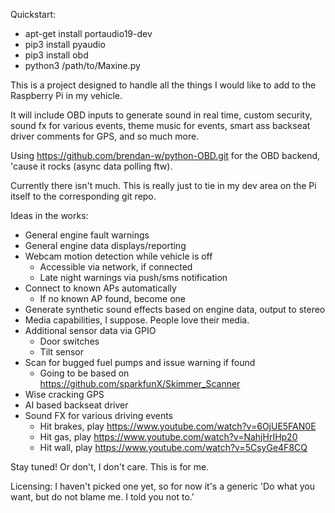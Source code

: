 Quickstart:
- apt-get install portaudio19-dev
- pip3 install pyaudio
- pip3 install obd
- python3 /path/to/Maxine.py

This is a project designed to handle all the things I would like to add to the Raspberry Pi in my vehicle.

It will include OBD inputs to generate sound in real time, custom security, sound fx for various events, theme music for events, smart ass backseat driver comments for GPS, and so much more.

Using https://github.com/brendan-w/python-OBD.git for the OBD backend, 'cause it rocks (async data polling ftw).

Currently there isn't much. This is really just to tie in my dev area on the Pi itself to the corresponding git repo.

Ideas in the works:
 - General engine fault warnings
 - General engine data displays/reporting
 - Webcam motion detection while vehicle is off
   - Accessible via network, if connected
   - Late night warnings via push/sms notification
 - Connect to known APs automatically
   - If no known AP found, become one
 - Generate synthetic sound effects based on engine data, output to stereo
 - Media capabilities, I suppose. People love their media.
 - Additional sensor data via GPIO
   - Door switches
   - Tilt sensor
 - Scan for bugged fuel pumps and issue warning if found
   - Going to be based on https://github.com/sparkfunX/Skimmer_Scanner
 - Wise cracking GPS
 - AI based backseat driver
 - Sound FX for various driving events
   - Hit brakes, play https://www.youtube.com/watch?v=6OjUE5FAN0E
   - Hit gas, play https://www.youtube.com/watch?v=NahjHrIHp20
   - Hit wall, play https://www.youtube.com/watch?v=5CsyGe4F8CQ

Stay tuned! Or don't, I don't care. This is for me.

Licensing: I haven't picked one yet, so for now it's a generic 'Do what you want, but do not blame me. I told you not to.'
